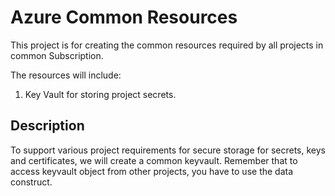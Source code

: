 # Azure Common Resources

This project is for creating the common resources required by all projects in common Subscription.

The resources will include:

1. Key Vault for storing project secrets.

## Description

To support various project requirements for secure storage for secrets, keys and certificates, we will create a common keyvault. Remember that to access keyvault object from other projects, you have to use the data construct.
